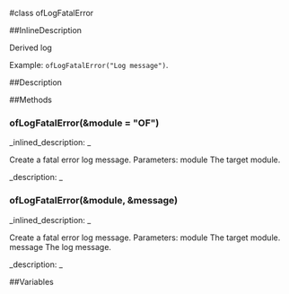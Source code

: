#class ofLogFatalError


<!--
_visible: True_
_advanced: True_
_istemplated: False_
-->

##InlineDescription

Derived log 

Example: `ofLogFatalError("Log message")`.





##Description





##Methods



### ofLogFatalError(&module = "OF")

<!--
_syntax: ofLogFatalError(&module = "OF")_
_name: ofLogFatalError_
_returns: _
_returns_description: _
_parameters: const string &module_
_access: public_
_version_started: 007_
_version_deprecated: _
_summary: _
_constant: False_
_static: False_
_visible: True_
_advanced: False_
-->

_inlined_description: _

Create a fatal error log message.
Parameters:
module The target module.







_description: _








<!----------------------------------------------------------------------------->

### ofLogFatalError(&module, &message)

<!--
_syntax: ofLogFatalError(&module, &message)_
_name: ofLogFatalError_
_returns: _
_returns_description: _
_parameters: const string &module, const string &message_
_access: public_
_version_started: 007_
_version_deprecated: _
_summary: _
_constant: False_
_static: False_
_visible: True_
_advanced: False_
-->

_inlined_description: _

Create a fatal error log message.
Parameters:
module The target module.
message The log message.







_description: _








<!----------------------------------------------------------------------------->

##Variables



